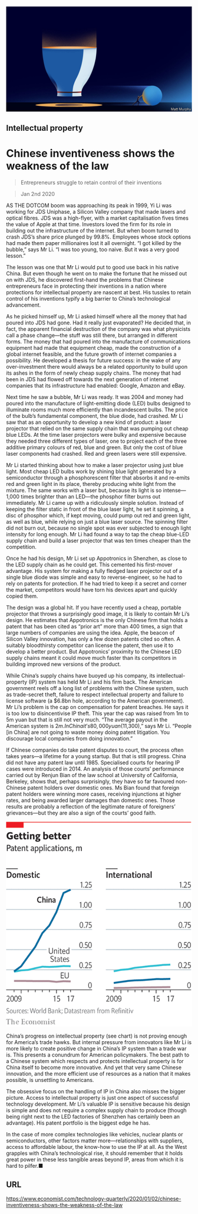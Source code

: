 ![](./images/20191214_TQD004_0.jpg)

## Intellectual property

# Chinese inventiveness shows the weakness of the law

> Entrepreneurs struggle to retain control of their inventions

> Jan 2nd 2020

AS THE DOTCOM boom was approaching its peak in 1999, Yi Li was working for JDS Uniphase, a Silicon Valley company that made lasers and optical fibres. JDS was a high-flyer, with a market capitalisation fives times the value of Apple at that time. Investors loved the firm for its role in building out the infrastructure of the internet. But when boom turned to crash JDS’s share price plunged by 99.8%. Employees whose stock options had made them paper millionaires lost it all overnight. “I got killed by the bubble,” says Mr Li. “I was too young, too naive. But it was a very good lesson.”

The lesson was one that Mr Li would put to good use back in his native China. But even though he went on to make the fortune that he missed out on with JDS, he discovered first-hand the problems that Chinese entrepreneurs face in protecting their inventions in a nation where protections for intellectual property are nascent at best. His tussles to retain control of his inventions typify a big barrier to China’s technological advancement.

As he picked himself up, Mr Li asked himself where all the money that had poured into JDS had gone. Had it really just evaporated? He decided that, in fact, the apparent financial destruction of the company was what physicists call a phase change—the stuff was still there, but arranged in different forms. The money that had poured into the manufacture of communications equipment had made that equipment cheap, made the construction of a global internet feasible, and the future growth of internet companies a possibility. He developed a thesis for future success: in the wake of any over-investment there would always be a related opportunity to build upon its ashes in the form of newly cheap supply chains. The money that had been in JDS had flowed off towards the next generation of internet companies that its infrastructure had enabled: Google, Amazon and eBay.

Next time he saw a bubble, Mr Li was ready. It was 2004 and money had poured into the manufacture of light-emitting diode (LED) bulbs designed to illuminate rooms much more efficiently than incandescent bulbs. The price of the bulb’s fundamental component, the blue diode, had crashed. Mr Li saw that as an opportunity to develop a new kind of product: a laser projector that relied on the same supply chain that was pumping out cheap blue LEDs. At the time laser projectors were bulky and expensive because they needed three different types of laser, one to project each of the three additive primary colours of red, blue and green. But only the cost of blue laser components had crashed. Red and green lasers were still expensive.

Mr Li started thinking about how to make a laser projector using just blue light. Most cheap LED bulbs work by shining blue light generated by a semiconductor through a phosphorescent filter that absorbs it and re-emits red and green light in its place, thereby producing white light from the mixture. The same works with a laser but, because its light is so intense—1,000 times brighter than an LED—the phosphor filter burns out immediately. Mr Li came up with a ridiculously simple solution. Instead of keeping the filter static in front of the blue laser light, he set it spinning, a disc of phosphor which, if kept moving, could pump out red and green light, as well as blue, while relying on just a blue laser source. The spinning filter did not burn out, because no single spot was ever subjected to enough light intensity for long enough. Mr Li had found a way to tap the cheap blue-LED supply chain and build a laser projector that was ten times cheaper than the competition.

Once he had his design, Mr Li set up Appotronics in Shenzhen, as close to the LED supply chain as he could get. This cemented his first-mover advantage. His system for making a fully fledged laser projector out of a single blue diode was simple and easy to reverse-engineer, so he had to rely on patents for protection. If he had tried to keep it a secret and corner the market, competitors would have torn his devices apart and quickly copied them.

The design was a global hit. If you have recently used a cheap, portable projector that throws a surprisingly good image, it is likely to contain Mr Li’s design. He estimates that Appotronics is the only Chinese firm that holds a patent that has been cited as “prior art” more than 400 times, a sign that large numbers of companies are using the idea. Apple, the beacon of Silicon Valley innovation, has only a few dozen patents cited so often. A suitably bloodthirsty competitor can license the patent, then use it to develop a better product. But Appotronics’ proximity to the Chinese LED supply chains meant it could move much faster than its competitors in building improved new versions of the product.

While China’s supply chains have buoyed up his company, its intellectual-property (IP) system has held Mr Li and his firm back. The American government reels off a long list of problems with the Chinese system, such as trade-secret theft, failure to respect intellectual property and failure to license software (a $6.8bn hole, according to the American government). Mr Li’s problem is the cap on compensation for patent breaches. He says it is too low to disincentivise IP theft. This year the cap was raised from 1m to 5m yuan but that is still not very much. “The average payout in the American system is $2m. In China it’s 80,000 yuan ($11,300),” says Mr Li. “People [in China] are not going to waste money doing patent litigation. You discourage local companies from doing innovation.”

If Chinese companies do take patent disputes to court, the process often takes years—a lifetime for a young startup. But that is still progress. China did not have any patent law until 1985. Specialised courts for hearing IP cases were introduced in 2014. An analysis of those courts’ performance carried out by Renjun Bian of the law school at University of California, Berkeley, shows that, perhaps surprisingly, they have so far favoured non-Chinese patent holders over domestic ones. Ms Bian found that foreign patent holders were winning more cases, receiving injunctions at higher rates, and being awarded larger damages than domestic ones. Those results are probably a reflection of the legitimate nature of foreigners’ grievances—but they are also a sign of the courts’ good faith.



![](./images/20200104_TQC529.png)

China’s progress on intellectual property (see chart) is not proving enough for America’s trade hawks. But internal pressure from innovators like Mr Li is more likely to create positive change in China’s IP system than a trade war is. This presents a conundrum for American policymakers. The best path to a Chinese system which respects and protects intellectual property is for China itself to become more innovative. And yet that very same Chinese innovation, and the more efficient use of resources as a nation that it makes possible, is unsettling to Americans.

The obsessive focus on the handling of IP in China also misses the bigger picture. Access to intellectual property is just one aspect of successful technology development. Mr Li’s valuable IP is sensitive because his design is simple and does not require a complex supply chain to produce (though being right next to the LED factories of Shenzhen has certainly been an advantage). His patent portfolio is the biggest edge he has.

In the case of more complex technologies like vehicles, nuclear plants or semiconductors, other factors matter more—relationships with suppliers, access to affordable labour, the know-how to use the IP at all. As the West grapples with China’s technological rise, it should remember that it holds great power in these less tangible areas beyond IP, areas from which it is hard to pilfer.■

## URL

https://www.economist.com/technology-quarterly/2020/01/02/chinese-inventiveness-shows-the-weakness-of-the-law
